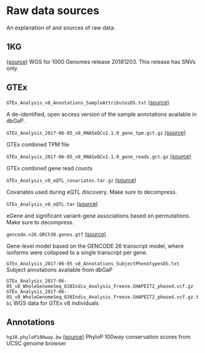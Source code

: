 # Raw data sources
An explanation of and sources of raw data.

## 1KG

[(source)](http://ftp.1000genomes.ebi.ac.uk/vol1/ftp/data_collections/1000_genomes_project/release/20181203_biallelic_SNV/)
WGS for 1000 Genomes release 20181203. This release has SNVs only


## GTEx

`GTEx_Analysis_v8_Annotations_SampleAttributesDS.txt` [(source)](https://storage.googleapis.com/gtex_analysis_v8/annotations/GTEx_Analysis_v8_Annotations_SampleAttributesDS.txt)

A de-identified, open access version of the sample annotations available in dbGaP.

`GTEx_Analysis_2017-06-05_v8_RNASeQCv1.1.9_gene_tpm.gct.gz` [(source)](https://storage.googleapis.com/gtex_analysis_v8/rna_seq_data/GTEx_Analysis_2017-06-05_v8_RNASeQCv1.1.9_gene_tpm.gct.gz)

GTEx combined TPM file

`GTEx_Analysis_2017-06-05_v8_RNASeQCv1.1.9_gene_reads.gct.gz` [(source)](https://storage.googleapis.com/gtex_analysis_v8/rna_seq_data/GTEx_Analysis_2017-06-05_v8_RNASeQCv1.1.9_gene_reads.gct.gz)

GTEx combined gene read counts 


`GTEx_Analysis_v8_eQTL_covariates.tar.gz`
[(source)](https://storage.googleapis.com/gtex_analysis_v8/single_tissue_qtl_data/GTEx_Analysis_v8_eQTL_covariates.tar.gz)

Covariates used during eQTL discovery. Make sure to decompress.

`GTEx_Analysis_v8_eQTL.tar`
[(source)](https://storage.googleapis.com/gtex_analysis_v8/single_tissue_qtl_data/GTEx_Analysis_v8_eQTL.tar)

eGene and significant variant-gene associations based on permutations. Make sure to decompress.

`gencode.v26.GRCh38.genes.gtf`
[(source)](https://storage.googleapis.com/gtex_analysis_v8/reference/gencode.v26.GRCh38.genes.gtf)

Gene-level model based on the GENCODE 26 transcript model, where isoforms were collapsed to a single transcript per gene.	

`GTEx_Analysis_2017-06-05_v8_Annotations_SubjectPhenotypesDS.txt`
Subject annotations available from dbGaP

`GTEx_Analysis_2017-06-05_v8_WholeGenomeSeq_838Indiv_Analysis_Freeze.SHAPEIT2_phased.vcf.gz`
`GTEx_Analysis_2017-06-05_v8_WholeGenomeSeq_838Indiv_Analysis_Freeze.SHAPEIT2_phased.vcf.gz.tbi`
WGS data for GTEx v8 individuals

## Annotations

`hg38.phyloP100way.bw`
[(source)](http://hgdownload.soe.ucsc.edu/goldenPath/hg38/phyloP100way/hg38.phyloP100way.bw)
PhyloP 100way conservation scores from UCSC genome browser
